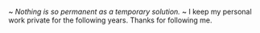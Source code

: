 ~ *Nothing is so permanent as a temporary solution.*
~ I keep my personal work private for the following years. Thanks for following me.
